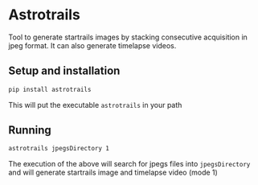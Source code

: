 # Astrotrails
Tool to generate startrails images by stacking consecutive acquisition in jpeg format. It can also generate timelapse videos.

## Setup and installation

```bash
pip install astrotrails
```

This will put the executable `astrotrails` in your path 

## Running
```bash
astrotrails jpegsDirectory 1
```
The execution of the above will search for jpegs files into `jpegsDirectory` and will generate startrails image and timelapse video (mode 1)

